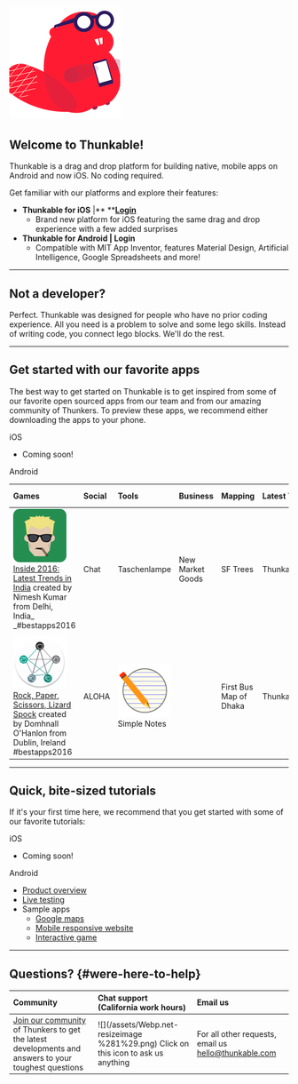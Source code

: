 ## 

## ![](/assets/logo-beaver.png)

## Welcome to Thunkable!

Thunkable is a drag and drop platform for building native, mobile apps on Android and now iOS. No coding required.

Get familiar with our platforms and explore their features:

* **Thunkable for iOS** \|** **[**Login**](https://ios.thunkable.com/#/login?_k=ptmhad)
  * Brand new platform for iOS featuring the same drag and drop experience with a few added surprises
* **Thunkable for Android **\|** Login**
  * Compatible with MIT App Inventor, features Material Design, Artificial Intelligence, Google Spreadsheets and more!

---

## Not a developer?

Perfect.  Thunkable was designed for people who have no prior coding experience. All you need is a problem to solve and some lego skills. Instead of writing code, you connect lego blocks. We'll do the rest.

---

## Get started with our favorite apps

The best way to get started on Thunkable is to get inspired from some of our favorite open sourced apps from our team and from our amazing community of Thunkers.  To preview these apps, we recommend either downloading the apps to your phone.

iOS

* Coming soon!

Android

| Games | Social | Tools | Business | Mapping | Latest Tech | World Changing |
| :--- | :--- | :--- | :--- | :--- | :--- | :--- |
| ![](/assets/inside2016.png)[Inside 2016: Latest Trends in India](https://goo.gl/3tKoQT) created by Nimesh Kumar from Delhi, India_ _\#bestapps2016 | Chat | Taschenlampe | New Market Goods | SF Trees | Thunkableagram | ![](/assets/pvsolar.png) [ PV Solar Power System](https://goo.gl/rcBXOW) created by Anwar Al-Haddid, [read more about his inspiringstory](https://www.fastcompany.com/40417060/how-a-man-with-no-coding-experience-built-an-app-thats-bringing-solar-power-to-yemen) \#bestapps2016 |
|  |  |  |  |  |  |  |
| ![](/assets/rockpaper.png)[Rock, Paper, Scissors, Lizard Spock](https://goo.gl/CGF5uy) created by Domhnall O'Hanlon from Dublin, Ireland \#bestapps2016 | ALOHA | ![](/assets/simplenotes.png)Simple Notes |  | First Bus Map of Dhaka | Thunkable VR |  |

---

## Quick, bite-sized tutorials

If it's your first time here, we recommend that you get started with some of our favorite tutorials:

iOS

* Coming soon!

Android

* [Product overview](https://www.youtube.com/watch?v=hZ7z3t-98O0)
* [Live testing](https://www.youtube.com/watch?v=igGYHXfgawQ)
* Sample apps
  * [Google maps ](https://www.youtube.com/watch?v=dXi55Rai7pQ)
  * [Mobile responsive website](https://www.youtube.com/watch?v=dXi55Rai7pQ)
  * [Interactive game](https://www.youtube.com/watch?v=OJAmgDQjS4Q&t=125s)

---

## Questions? {#were-here-to-help}

| Community | Chat support \(California work hours\) | Email us |
| :--- | :--- | :--- |
| [Join our community](https://community.thunkable.com/) of Thunkers to get the latest developments and answers to your toughest questions | ![](/assets/Webp.net-resizeimage %281%29.png) Click on this icon to ask us anything  | For all other requests, email us [hello@thunkable.com](mailto:hello@thunkable.com) |



